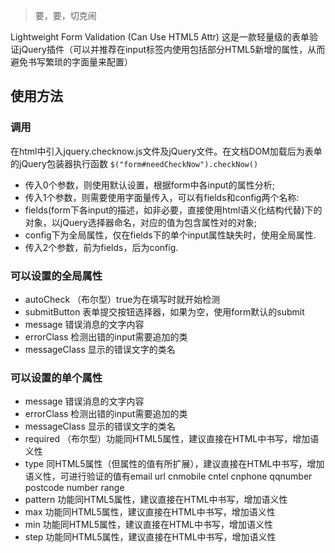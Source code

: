> 要，要，切克闹

Lightweight Form Validation (Can Use HTML5 Attr)
这是一款轻量级的表单验证jQuery插件（可以并推荐在input标签内使用包括部分HTML5新增的属性，从而避免书写繁琐的字面量来配置）
## 使用方法
### 调用
在html中引入jquery.checknow.js文件及jQuery文件。在文档DOM加载后为表单的jQuery包装器执行函数
`$("form#needCheckNow").checkNow()`
 - 传入0个参数，则使用默认设置，根据form中各input的属性分析;
 - 传入1个参数，则需要使用字面量传入，可以有fields和config两个名称:
  - fields(form下各input的描述，如非必要，直接使用html语义化结构代替)下的对象，以jQuery选择器命名，对应的值为包含属性对的对象;
  - config下为全局属性，仅在fields下的单个input属性缺失时，使用全局属性.
 - 传入2个参数，前为fields，后为config.
### 可以设置的全局属性
 - autoCheck （布尔型）true为在填写时就开始检测
 - submitButton 表单提交按钮选择器，如果为空，使用form默认的submit
 - message 错误消息的文字内容
 - errorClass 检测出错的input需要追加的类
 - messageClass 显示的错误文字的类名
### 可以设置的单个属性
 - message 错误消息的文字内容
 - errorClass 检测出错的input需要追加的类
 - messageClass 显示的错误文字的类名
 - required （布尔型）功能同HTML5属性，建议直接在HTML中书写，增加语义性
 - type 同HTML5属性（但属性的值有所扩展），建议直接在HTML中书写，增加语义性，可进行验证的值有email url cnmobile cntel cnphone qqnumber postcode number range
 - pattern 功能同HTML5属性，建议直接在HTML中书写，增加语义性
 - max 功能同HTML5属性，建议直接在HTML中书写，增加语义性
 - min 功能同HTML5属性，建议直接在HTML中书写，增加语义性
 - step 功能同HTML5属性，建议直接在HTML中书写，增加语义性